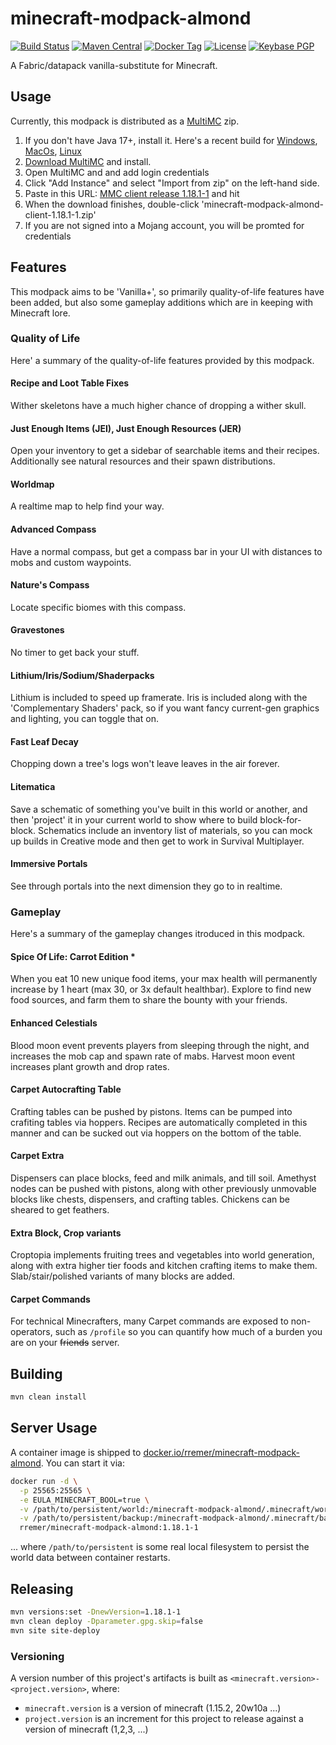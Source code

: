 # minecraft-modpack-almond

[![Build Status](https://img.shields.io/travis/rremer/minecraft-modpack-almond/master)](https://travis-ci.org/github/rremer/minecraft-modpack-almond)
[![Maven Central](https://img.shields.io/maven-central/v/com.github.rremer/minecraft-modpack-almond-client.svg?label=client)](https://search.maven.org/artifact/com.github.rremer/minecraft-modpack-almond-client/1.18.1-2/jar)
[![Docker Tag](https://img.shields.io/docker/v/rremer/minecraft-modpack-almond/1.18.1-2?label=docker)](https://hub.docker.com/repository/docker/rremer/minecraft-modpack-almond/general)
[![License](https://img.shields.io/github/license/rremer/minecraft-modpack-almond)](https://opensource.org/licenses/MIT)
[![Keybase PGP](https://img.shields.io/keybase/pgp/rremer)](https://keybase.io/rremer/pgp_keys.asc)

A Fabric/datapack vanilla-substitute for Minecraft.

## Usage

Currently, this modpack is distributed as a [MultiMC] zip.

1. If you don't have Java 17+, install it. Here's a recent build for [Windows](https://cdn.azul.com/zulu/bin/zulu17.32.13-ca-jdk17.0.2-win_x64.msi), [MacOs](https://www.azul.com/downloads/?version=java-17-lts&os=macos&architecture=x86-64-bit&package=jdk), [Linux](https://www.azul.com/downloads/?version=java-17-lts&os=linux&architecture=x86-64-bit&package=jdk)
2. [Download MultiMC] and install.
3. Open MultiMC and and add login credentials
4. Click "Add Instance" and select "Import from zip" on the left-hand side.
5. Paste in this URL: [MMC client release 1.18.1-1] and hit <Enter> 
6. When the download finishes, double-click 'minecraft-modpack-almond-client-1.18.1-1.zip'
7. If you are not signed into a Mojang account, you will be promted for credentials

## Features

This modpack aims to be 'Vanilla+', so primarily quality-of-life features have been added, but also some gameplay additions which are in keeping with Minecraft lore.

### Quality of Life

Here' a summary of the quality-of-life features provided by this modpack.

#### Recipe and Loot Table Fixes

Wither skeletons have a much higher chance of dropping a wither skull.

#### Just Enough Items (JEI), Just Enough Resources (JER)

Open your inventory to get a sidebar of searchable items and their recipes. Additionally see natural resources and their spawn distributions.

#### Worldmap

A realtime map to help find your way.

#### Advanced Compass

Have a normal compass, but get a compass bar in your UI with distances to mobs and custom waypoints.

#### Nature's Compass

Locate specific biomes with this compass.

#### Gravestones

No timer to get back your stuff.

#### Lithium/Iris/Sodium/Shaderpacks

Lithium is included to speed up framerate. Iris is included along with the 'Complementary Shaders' pack, so if you want fancy current-gen graphics and lighting, you can toggle that on.

#### Fast Leaf Decay

Chopping down a tree's logs won't leave leaves in the air forever.

#### Litematica

Save a schematic of something you've built in this world or another, and then 'project' it in your current world to show where to build block-for-block. Schematics include an inventory list of materials, so you can mock up builds in Creative mode and then get to work in Survival Multiplayer.

#### Immersive Portals

See through portals into the next dimension they go to in realtime.

### Gameplay

Here's a summary of the gameplay changes itroduced in this modpack.

#### Spice Of Life: Carrot Edition *

When you eat 10 new unique food items, your max health will permanently increase by 1 heart (max 30, or 3x default healthbar). Explore to find new food sources, and farm them to share the bounty with your friends.

#### Enhanced Celestials

Blood moon event prevents players from sleeping through the night, and increases the mob cap and spawn rate of mabs. Harvest moon event increases plant growth and drop rates.


#### Carpet Autocrafting Table

Crafting tables can be pushed by pistons. Items can be pumped into crafiting tables via hoppers. Recipes are automatically completed in this manner and can be sucked out via hoppers on the bottom of the table. 

#### Carpet Extra

Dispensers can place blocks, feed and milk animals, and till soil. Amethyst nodes can be pushed with pistons, along with other previously unmovable blocks like chests, dispensers, and crafting tables. Chickens can be sheared to get feathers.


#### Extra Block, Crop variants

Croptopia implements fruiting trees and vegetables into world generation, along with extra higher tier foods and kitchen crafting items to make them. Slab/stair/polished variants of many blocks are added.


#### Carpet Commands

For technical Minecrafters, many Carpet commands are exposed to non-operators, such as `/profile` so you can quantify how much of a burden you are on your ~~friends~~ server.


## Building

```sh
mvn clean install
```

## Server Usage

A container image is shipped to [docker.io/rremer/minecraft-modpack-almond]. You can start it via:
```sh
docker run -d \
  -p 25565:25565 \
  -e EULA_MINECRAFT_BOOL=true \
  -v /path/to/persistent/world:/minecraft-modpack-almond/.minecraft/world \
  -v /path/to/persistent/backup:/minecraft-modpack-almond/.minecraft/backup \
  rremer/minecraft-modpack-almond:1.18.1-1
```
... where ```/path/to/persistent``` is some real local filesystem to persist the world data between container restarts.


## Releasing

```sh
mvn versions:set -DnewVersion=1.18.1-1
mvn clean deploy -Dparameter.gpg.skip=false
mvn site site-deploy
```

### Versioning

A version number of this project's artifacts is built as ```<minecraft.version>-<project.version>```, where:
* ```minecraft.version``` is a version of minecraft (1.15.2, 20w10a ...)
* ```project.version``` is an increment for this project to release against a version of minecraft (1,2,3, ...)

[MultiMC]:https://multimc.org/
[Download MultiMC]:https://multimc.org/#Download
[MMC client release 1.18.1-1]:https://repo.maven.apache.org/maven2/com/github/rremer/minecraft-modpack-almond-client/1.18.1-1/minecraft-modpack-almond-client-1.18.1-1.zip
[docker.io/rremer/minecraft-modpack-almond]:https://hub.docker.com/r/rremer/minecraft-modpack-almond/tags
